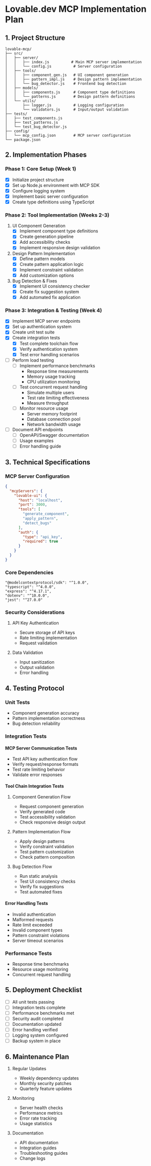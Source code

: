 # Lovable.dev MCP Implementation Plan

## 1. Project Structure
```
lovable-mcp/
├── src/
│   ├── server/
│   │   ├── index.js          # Main MCP server implementation
│   │   └── config.js          # Server configuration
│   ├── tools/
│   │   ├── component_gen.js   # UI component generation
│   │   ├── pattern_impl.js    # Design pattern implementation
│   │   └── bug_detector.js    # Frontend bug detection
│   ├── models/
│   │   ├── components.js      # Component type definitions
│   │   └── patterns.js        # Design pattern definitions
│   └── utils/
│       ├── logger.js          # Logging configuration
│       └── validators.js      # Input/output validation
├── tests/
│   ├── test_components.js
│   ├── test_patterns.js
│   └── test_bug_detector.js
├── config/
│   └── mcp_config.json        # MCP server configuration
└── package.json
```

## 2. Implementation Phases

### Phase 1: Core Setup (Week 1)
- [x] Initialize project structure
- [x] Set up Node.js environment with MCP SDK
- [x] Configure logging system
- [x] Implement basic server configuration
- [x] Create type definitions using TypeScript

### Phase 2: Tool Implementation (Weeks 2-3)
1. UI Component Generation
   - [x] Implement component type definitions
   - [x] Create generation pipeline
   - [x] Add accessibility checks
   - [x] Implement responsive design validation

2. Design Pattern Implementation
   - [x] Define pattern models
   - [x] Create pattern application logic
   - [x] Implement constraint validation
   - [x] Add customization options

3. Bug Detection & Fixes
   - [x] Implement UI consistency checker
   - [x] Create fix suggestion system
   - [x] Add automated fix application

### Phase 3: Integration & Testing (Week 4)
- [x] Implement MCP server endpoints
- [x] Set up authentication system
- [x] Create unit test suite
- [x] Create integration tests
    - [x] Test complete toolchain flow
    - [x] Verify authentication system
    - [x] Test error handling scenarios
- [ ] Perform load testing
    - [ ] Implement performance benchmarks
        - Response time measurements
        - Memory usage tracking
        - CPU utilization monitoring
    - [ ] Test concurrent request handling
        - Simulate multiple users
        - Test rate limiting effectiveness
        - Measure throughput
    - [ ] Monitor resource usage
        - Server memory footprint
        - Database connection pool
        - Network bandwidth usage
- [ ] Document API endpoints
    - [ ] OpenAPI/Swagger documentation
    - [ ] Usage examples
    - [ ] Error handling guide

## 3. Technical Specifications

### MCP Server Configuration
```json
{
  "mcpServers": {
    "lovable-ui": {
      "host": "localhost",
      "port": 3000,
      "tools": [
        "generate_component",
        "apply_pattern",
        "detect_bugs"
      ],
      "auth": {
        "type": "api_key",
        "required": true
      }
    }
  }
}
```

### Core Dependencies
```
"@modelcontextprotocol/sdk": "^1.0.0",
"typescript": "^4.0.0",
"express": "^4.17.1",
"dotenv": "^10.0.0",
"jest": "^27.0.0"
```

### Security Considerations
1. API Key Authentication
   - Secure storage of API keys
   - Rate limiting implementation
   - Request validation

2. Data Validation
   - Input sanitization
   - Output validation
   - Error handling

## 4. Testing Protocol

### Unit Tests
- Component generation accuracy
- Pattern implementation correctness
- Bug detection reliability

### Integration Tests

#### MCP Server Communication Tests
- Test API key authentication flow
- Verify request/response formats
- Test rate limiting behavior
- Validate error responses

#### Tool Chain Integration Tests
1. Component Generation Flow
   - Request component generation
   - Verify generated code
   - Test accessibility validation
   - Check responsive design output

2. Pattern Implementation Flow
   - Apply design patterns
   - Verify constraint validation
   - Test pattern customization
   - Check pattern composition

3. Bug Detection Flow
   - Run static analysis
   - Test UI consistency checks
   - Verify fix suggestions
   - Test automated fixes

#### Error Handling Tests
- Invalid authentication
- Malformed requests
- Rate limit exceeded
- Invalid component types
- Pattern constraint violations
- Server timeout scenarios

### Performance Tests
- Response time benchmarks
- Resource usage monitoring
- Concurrent request handling

## 5. Deployment Checklist
- [ ] All unit tests passing
- [ ] Integration tests complete
- [ ] Performance benchmarks met
- [ ] Security audit completed
- [ ] Documentation updated
- [ ] Error handling verified
- [ ] Logging system configured
- [ ] Backup system in place

## 6. Maintenance Plan
1. Regular Updates
   - Weekly dependency updates
   - Monthly security patches
   - Quarterly feature updates

2. Monitoring
   - Server health checks
   - Performance metrics
   - Error rate tracking
   - Usage statistics

3. Documentation
   - API documentation
   - Integration guides
   - Troubleshooting guides
   - Change logs
